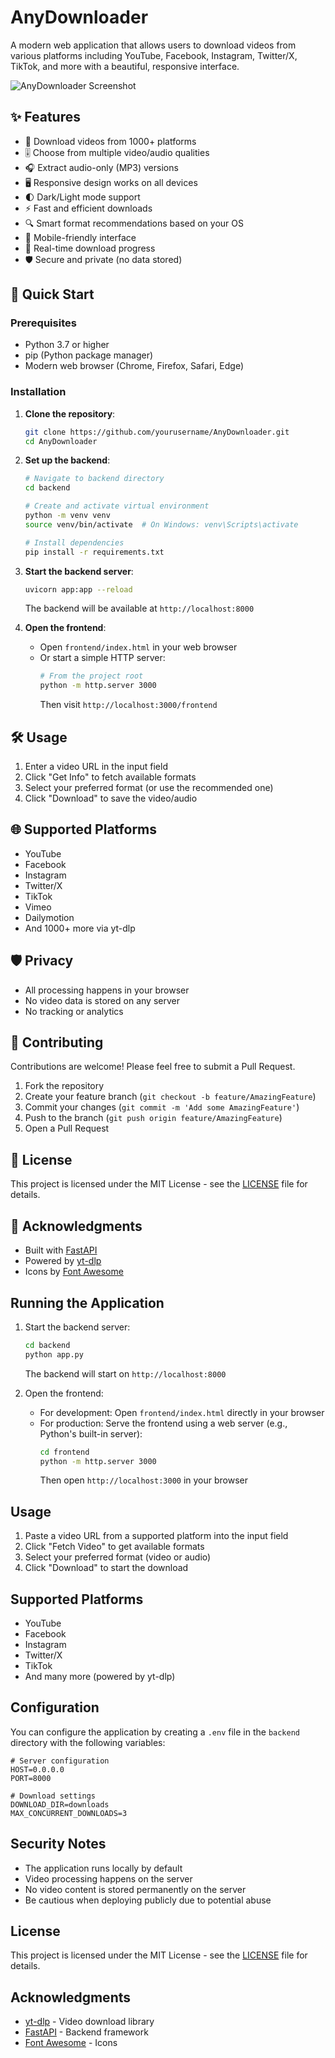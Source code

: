 # AnyDownloader

A modern web application that allows users to download videos from various platforms including YouTube, Facebook, Instagram, Twitter/X, TikTok, and more with a beautiful, responsive interface.

![AnyDownloader Screenshot](screenshot.png)

## ✨ Features

- 🎥 Download videos from 1000+ platforms
- 🎚️ Choose from multiple video/audio qualities
- 🎧 Extract audio-only (MP3) versions
- 🖥️ Responsive design works on all devices
- 🌓 Dark/Light mode support
- ⚡ Fast and efficient downloads
- 🔍 Smart format recommendations based on your OS
- 📱 Mobile-friendly interface
- 🔄 Real-time download progress
- 🛡️ Secure and private (no data stored)

## 🚀 Quick Start

### Prerequisites

- Python 3.7 or higher
- pip (Python package manager)
- Modern web browser (Chrome, Firefox, Safari, Edge)

### Installation

1. **Clone the repository**:
   ```bash
   git clone https://github.com/yourusername/AnyDownloader.git
   cd AnyDownloader
   ```

2. **Set up the backend**:
   ```bash
   # Navigate to backend directory
   cd backend
   
   # Create and activate virtual environment
   python -m venv venv
   source venv/bin/activate  # On Windows: venv\Scripts\activate
   
   # Install dependencies
   pip install -r requirements.txt
   ```

3. **Start the backend server**:
   ```bash
   uvicorn app:app --reload
   ```
   The backend will be available at `http://localhost:8000`

4. **Open the frontend**:
   - Open `frontend/index.html` in your web browser
   - Or start a simple HTTP server:
     ```bash
     # From the project root
     python -m http.server 3000
     ```
     Then visit `http://localhost:3000/frontend`

## 🛠️ Usage

1. Enter a video URL in the input field
2. Click "Get Info" to fetch available formats
3. Select your preferred format (or use the recommended one)
4. Click "Download" to save the video/audio

## 🌐 Supported Platforms

- YouTube
- Facebook
- Instagram
- Twitter/X
- TikTok
- Vimeo
- Dailymotion
- And 1000+ more via yt-dlp

## 🛡️ Privacy

- All processing happens in your browser
- No video data is stored on any server
- No tracking or analytics

## 🤝 Contributing

Contributions are welcome! Please feel free to submit a Pull Request.

1. Fork the repository
2. Create your feature branch (`git checkout -b feature/AmazingFeature`)
3. Commit your changes (`git commit -m 'Add some AmazingFeature'`)
4. Push to the branch (`git push origin feature/AmazingFeature`)
5. Open a Pull Request

## 📝 License

This project is licensed under the MIT License - see the [LICENSE](LICENSE) file for details.

## 🙏 Acknowledgments

- Built with [FastAPI](https://fastapi.tiangolo.com/)
- Powered by [yt-dlp](https://github.com/yt-dlp/yt-dlp)
- Icons by [Font Awesome](https://fontawesome.com/)

## Running the Application

1. Start the backend server:
   ```bash
   cd backend
   python app.py
   ```
   The backend will start on `http://localhost:8000`

2. Open the frontend:
   - For development: Open `frontend/index.html` directly in your browser
   - For production: Serve the frontend using a web server (e.g., Python's built-in server):
     ```bash
     cd frontend
     python -m http.server 3000
     ```
     Then open `http://localhost:3000` in your browser

## Usage

1. Paste a video URL from a supported platform into the input field
2. Click "Fetch Video" to get available formats
3. Select your preferred format (video or audio)
4. Click "Download" to start the download

## Supported Platforms

- YouTube
- Facebook
- Instagram
- Twitter/X
- TikTok
- And many more (powered by yt-dlp)

## Configuration

You can configure the application by creating a `.env` file in the `backend` directory with the following variables:

```
# Server configuration
HOST=0.0.0.0
PORT=8000

# Download settings
DOWNLOAD_DIR=downloads
MAX_CONCURRENT_DOWNLOADS=3
```

## Security Notes

- The application runs locally by default
- Video processing happens on the server
- No video content is stored permanently on the server
- Be cautious when deploying publicly due to potential abuse

## License

This project is licensed under the MIT License - see the [LICENSE](LICENSE) file for details.

## Acknowledgments

- [yt-dlp](https://github.com/yt-dlp/yt-dlp) - Video download library
- [FastAPI](https://fastapi.tiangolo.com/) - Backend framework
- [Font Awesome](https://fontawesome.com/) - Icons
